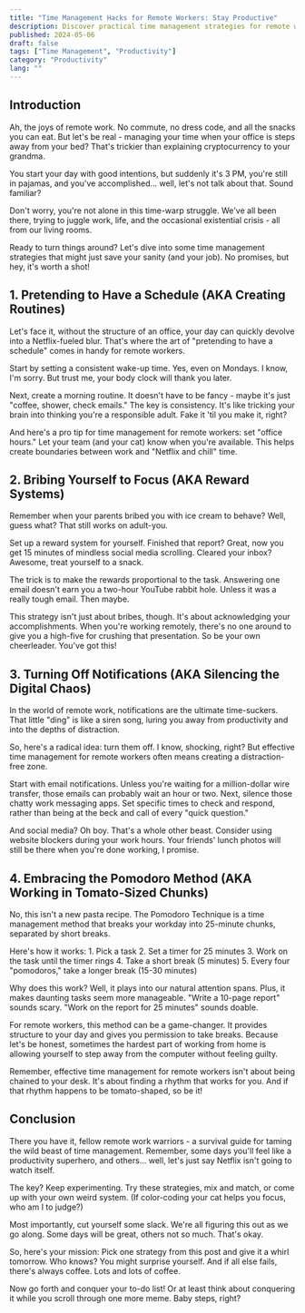 ```yaml
---
title: "Time Management Hacks for Remote Workers: Stay Productive"
description: Discover practical time management strategies for remote workers. Learn how to create routines, use reward systems, minimize distractions, and boost productivity from home.
published: 2024-05-06
draft: false
tags: ["Time Management", "Productivity"]
category: "Productivity"
lang: ""
---
```



## Introduction

Ah, the joys of remote work. No commute, no dress code, and all the snacks you can eat. But let's be real - managing your time when your office is steps away from your bed? That's trickier than explaining cryptocurrency to your grandma.

You start your day with good intentions, but suddenly it's 3 PM, you're still in pajamas, and you've accomplished... well, let's not talk about that. Sound familiar?

Don't worry, you're not alone in this time-warp struggle. We've all been there, trying to juggle work, life, and the occasional existential crisis - all from our living rooms.

Ready to turn things around? Let's dive into some time management strategies that might just save your sanity (and your job). No promises, but hey, it's worth a shot!


## 1. Pretending to Have a Schedule (AKA Creating Routines)

Let's face it, without the structure of an office, your day can quickly devolve into a Netflix-fueled blur. That's where the art of "pretending to have a schedule" comes in handy for remote workers.

Start by setting a consistent wake-up time. Yes, even on Mondays. I know, I'm sorry. But trust me, your body clock will thank you later.

Next, create a morning routine. It doesn't have to be fancy - maybe it's just "coffee, shower, check emails." The key is consistency. It's like tricking your brain into thinking you're a responsible adult. Fake it 'til you make it, right?

And here's a pro tip for time management for remote workers: set "office hours." Let your team (and your cat) know when you're available. This helps create boundaries between work and "Netflix and chill" time.

## 2. Bribing Yourself to Focus (AKA Reward Systems)

Remember when your parents bribed you with ice cream to behave? Well, guess what? That still works on adult-you.

Set up a reward system for yourself. Finished that report? Great, now you get 15 minutes of mindless social media scrolling. Cleared your inbox? Awesome, treat yourself to a snack.

The trick is to make the rewards proportional to the task. Answering one email doesn't earn you a two-hour YouTube rabbit hole. Unless it was a really tough email. Then maybe.

This strategy isn't just about bribes, though. It's about acknowledging your accomplishments. When you're working remotely, there's no one around to give you a high-five for crushing that presentation. So be your own cheerleader. You've got this!

## 3. Turning Off Notifications (AKA Silencing the Digital Chaos)

In the world of remote work, notifications are the ultimate time-suckers. That little "ding" is like a siren song, luring you away from productivity and into the depths of distraction.

So, here's a radical idea: turn them off. I know, shocking, right? But effective time management for remote workers often means creating a distraction-free zone.

Start with email notifications. Unless you're waiting for a million-dollar wire transfer, those emails can probably wait an hour or two. Next, silence those chatty work messaging apps. Set specific times to check and respond, rather than being at the beck and call of every "quick question."

And social media? Oh boy. That's a whole other beast. Consider using website blockers during your work hours. Your friends' lunch photos will still be there when you're done working, I promise.

## 4. Embracing the Pomodoro Method (AKA Working in Tomato-Sized Chunks)

No, this isn't a new pasta recipe. The Pomodoro Technique is a time management method that breaks your workday into 25-minute chunks, separated by short breaks.

Here's how it works: 1. Pick a task 2. Set a timer for 25 minutes 3. Work on the task until the timer rings 4. Take a short break (5 minutes) 5. Every four "pomodoros," take a longer break (15-30 minutes)

Why does this work? Well, it plays into our natural attention spans. Plus, it makes daunting tasks seem more manageable. "Write a 10-page report" sounds scary. "Work on the report for 25 minutes" sounds doable.

For remote workers, this method can be a game-changer. It provides structure to your day and gives you permission to take breaks. Because let's be honest, sometimes the hardest part of working from home is allowing yourself to step away from the computer without feeling guilty.

Remember, effective time management for remote workers isn't about being chained to your desk. It's about finding a rhythm that works for you. And if that rhythm happens to be tomato-shaped, so be it!

## Conclusion

There you have it, fellow remote work warriors - a survival guide for taming the wild beast of time management. Remember, some days you'll feel like a productivity superhero, and others... well, let's just say Netflix isn't going to watch itself.

The key? Keep experimenting. Try these strategies, mix and match, or come up with your own weird system. (If color-coding your cat helps you focus, who am I to judge?)

Most importantly, cut yourself some slack. We're all figuring this out as we go along. Some days will be great, others not so much. That's okay.

So, here's your mission: Pick one strategy from this post and give it a whirl tomorrow. Who knows? You might surprise yourself. And if all else fails, there's always coffee. Lots and lots of coffee.

Now go forth and conquer your to-do list! Or at least think about conquering it while you scroll through one more meme. Baby steps, right?
